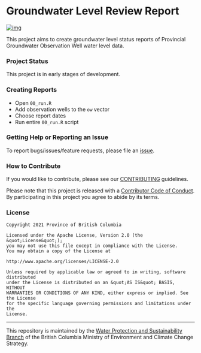
# Groundwater Level Review Report

[![img](https://img.shields.io/badge/Lifecycle-Experimental-339999)](https://github.com/bcgov/repomountie/blob/master/doc/lifecycle-badges.md)

This project aims to create groundwater level status reports of
Provincial Groundwater Observation Well water level data.

### Project Status

This project is in early stages of development.

### Creating Reports

-   Open `00_run.R`
-   Add observation wells to the `ow` vector
-   Choose report dates
-   Run entire `00_run.R` script

### Getting Help or Reporting an Issue

To report bugs/issues/feature requests, please file an
[issue](https://github.com/bcgov/streamflow-indicator/issues/).

### How to Contribute

If you would like to contribute, please see our
[CONTRIBUTING](CONTRIBUTING.md) guidelines.

Please note that this project is released with a [Contributor Code of
Conduct](CODE_OF_CONDUCT.md). By participating in this project you agree
to abide by its terms.

### License

    Copyright 2021 Province of British Columbia

    Licensed under the Apache License, Version 2.0 (the &quot;License&quot;);
    you may not use this file except in compliance with the License.
    You may obtain a copy of the License at

    http://www.apache.org/licenses/LICENSE-2.0

    Unless required by applicable law or agreed to in writing, software distributed
    under the License is distributed on an &quot;AS IS&quot; BASIS, WITHOUT
    WARRANTIES OR CONDITIONS OF ANY KIND, either express or implied. See the License
    for the specific language governing permissions and limitations under the
    License.

------------------------------------------------------------------------

This repository is maintained by the [Water Protection and
Sustainability
Branch](https://www2.gov.bc.ca/gov/content/environment/air-land-water/water)
of the British Columbia Ministry of Environment and Climate Change
Strategy.

